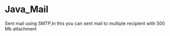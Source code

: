 # Java_Mail
Sent mail using SMTP,In this you can sent mail to multiple recipient with 500 Mb attachment 
